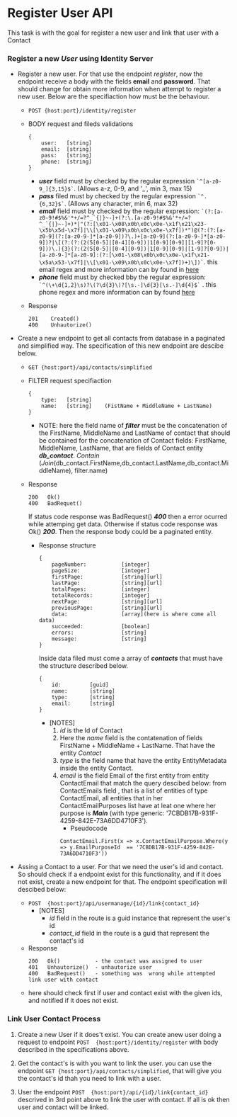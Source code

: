 # Register User API

This task is with the goal for register a new user and link that user with a Contact 

### Register a new ***User*** using Identity Server 

- Register a new user. For that use the endpoint *register*, now the endpoint receive a body with the fields **email** and **password**. That should change for obtain more information when attempt to register a new user. Below are the specifiaction how must be the behaviour.

    - ```POST {host:port}/identity/register```
    - BODY request and fileds validations
        ```
        {
            user:   [string] 
            email:  [string] 
            pass:   [string] 
            phone:  [string]  
        }
        ``` 
        - ***user*** field must by checked by the regular expression  ``` `^[a-z0-9_]{3,15}$` ```. (Allows a-z, 0-9, and '_', min 3, max 15)
        - ***pass*** filed must by checked by the regular expression ``` `^.{6,32}$` ```. (Allows any character, min 6, max 32)
        - ***email*** field must by checked by the regular expression: ``` `(?:[a-z0-9!#$%&'*+/=?^_`{|}~-]+(?:\.[a-z0-9!#$%&'*+/=?^_`{|}~-]+)*|"(?:[\x01-\x08\x0b\x0c\x0e-\x1f\x21\x23-\x5b\x5d-\x7f]|\\[\x01-\x09\x0b\x0c\x0e-\x7f])*")@(?:(?:[a-z0-9](?:[a-z0-9-]*[a-z0-9])?\.)+[a-z0-9](?:[a-z0-9-]*[a-z0-9])?|\[(?:(?:(2(5[0-5]|[0-4][0-9])|1[0-9][0-9]|[1-9]?[0-9]))\.){3}(?:(2(5[0-5]|[0-4][0-9])|1[0-9][0-9]|[1-9]?[0-9])|[a-z0-9-]*[a-z0-9]:(?:[\x01-\x08\x0b\x0c\x0e-\x1f\x21-\x5a\x53-\x7f]|\\[\x01-\x09\x0b\x0c\x0e-\x7f])+)\])` ```. this email regex and more information can by found in [here](https://stackoverflow.com/questions/201323/how-can-i-validate-an-email-address-using-a-regular-expression)
        - ***phone*** field must by checked bby the regular expression: ``` `^(\+\d{1,2}\s)?\(?\d{3}\)?[\s.-]\d{3}[\s.-]\d{4}$` ``` . this phone regex and more information can by found [here](`^(\+\d{1,2}\s)?\(?\d{3}\)?[\s.-]\d{3}[\s.-]\d{4}$`) 

    - Response  
        ```
        201    Created()
        400    Unhautorize() 
        ```
    
- Create a new endpoint to get all contacts from database in a paginated and simplified way. The specification of this new endpoint are descibe below. 

    - ```GET {host:port}/api/contacts/simplified```
    - FILTER request specifiaction
        ```
        {
            type:   [string] 
            name:   [string]    (FistName + MiddleName + LastName) 
        }
        ```
        - NOTE: here the field name of ***filter*** must be the concatenation of the FirstName, MiddleName and LastName of contact that should be contained for the concatenation of Contact fields: FirstName, MiddleName, LastName, that are fields of Contact entity ***db_contact***. 
        *Contain* (*Join*(db_contact.FirstName,db_contact.LastName,db_contact.MiddleName), filter.name) 
    - Response
        ```
        200   Ok()
        400   BadRequet() 
        ```
        If status code response was BadRequest() ***400*** then a error ocurred while attemping get data. Otherwise if status code response was Ok() ***200***. Then the response body could be a paginated entity. 
        
        - Response structure
            ```
            {
                pageNumber:           [integer]
                pageSize:             [integer]
                firstPage:            [string][url]
                lastPage:             [string][url]
                totalPages:           [integer]
                totalRecords:         [integer]
                nextPage:             [string][url]
                previousPage:         [string][url]
                data:                 [array](here is where come all data)
                succeeded:            [boolean]
                errors:               [string]
                message:              [string] 
            }
            ```
            Inside data filed must come a array of ***contacts*** that must have the structure  described below. 
            ```
            {
                id:         [guid]
                name:       [string]
                type:       [string]
                email:      [string]
            }
            ```
            - [NOTES]
                1. *id* is the Id of Contact 
                1. Here the *name* field is the contatenation of fields FirstName + MiddleName + LastName. That have the entity *Contact* 
                2. *type* is the field name that have the entity EntityMetadata inside the entity Contact.
                3. *email* is the field Email of the first entity from entity ContactEmail that match the query descibed below:
                    from ContactEmails field , that is a list of entities of type ContactEmail, all entities that in her ContactEmailPurposes list have at leat one where her purpose is ***Main*** (with type generic: '7CBDB17B-931F-4259-842E-73A6DD4710F3'). 
                    - Pseudocode
                    ```
                    ContactEmail.First(x => x.ContactEmailPurpose.Where(y => y.EmailPurposeId  == '7CBDB17B-931F-4259-842E-73A6DD4710F3'))
                    ```     

- Assing a Contact to a user. For that we need the user's id and contact. So should check if a endpoint exist for this functionality, and  if it does not exist, create a new endpoint for that. The endpoint specification will descibed below: 

    - ```POST  {host:port}/api/usermanage/{id}/link{contact_id}```
        - [NOTES]
            - *id* field in the route is a guid instance that represent the user's id 
            - *contact_id* field in the route is a guid that represent the contact's id
    - Response
        ```
        200   Ok()           - the contact was assigned to user
        401   Unhautorize()  - unhautorize user 
        400   BadRequest()   - something was  wrong while attempted link user with contact   
        ``` 
    - here should check first if user and contact exist with the given ids, and notified if it does not exist. 
    


### Link User Contact Process 

1. Create a new User if it does't exist. You can create  anew user doing a request to endpoint ```POST  {host:port}/identity/register``` with body described in the specifications above. 

2. Get the contact's is with you want to link the user. you can use the endpoint  ```GET {host:port}/api/contacts/simplified```, that will give you the contact's id thah you need to link with a user. 

3. User the endpoint ```POST  {host:port}/api/{id}/link{contact_id}``` descrived in 3rd point  above to link the user with contact. If all is ok then user and contact will be linked. 




        